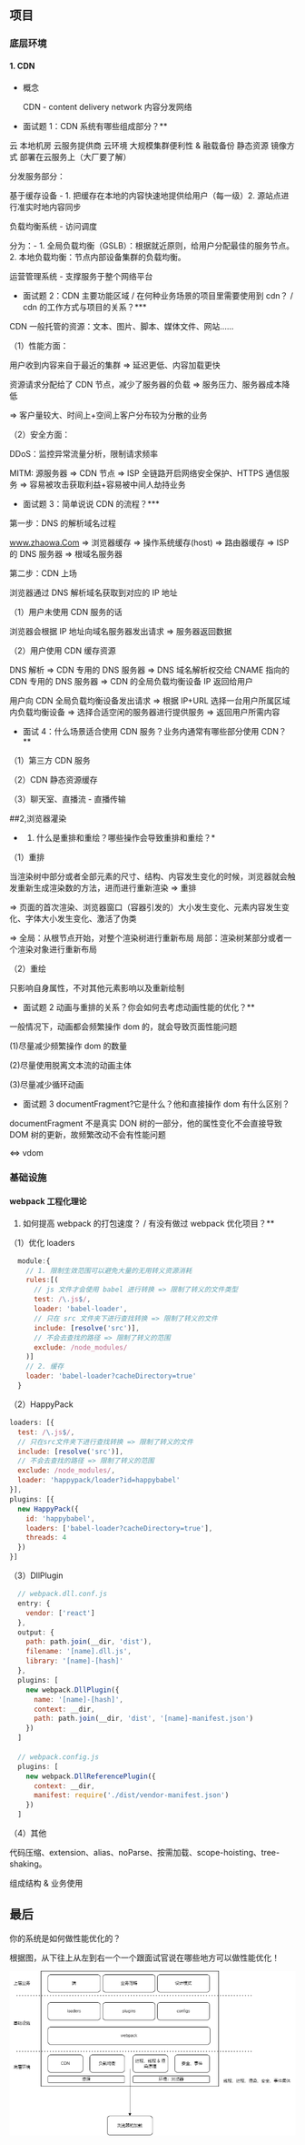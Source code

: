 ## 项目

### 底层环境

#### 1. CDN

- 概念

  CDN - content delivery network 内容分发网络

- 面试题 1：CDN 系统有哪些组成部分？\*\*

云 本地机房 云服务提供商 云环境 大规模集群便利性 & 融载备份 静态资源 镜像方式 部署在云服务上（大厂要了解）

分发服务部分：

基于缓存设备 - 1. 把缓存在本地的内容快速地提供给用户（每一级）2. 源站点进行准实时地内容同步

负载均衡系统 - 访问调度

分为：- 1. 全局负载均衡（GSLB）：根据就近原则，给用户分配最佳的服务节点。2. 本地负载均衡：节点内部设备集群的负载均衡。

运营管理系统 - 支撑服务于整个网络平台

- 面试题 2：CDN 主要功能区域 / 在何种业务场景的项目里需要使用到 cdn？ / cdn 的工作方式与项目的关系？\*\*\*

CDN 一般托管的资源：文本、图片、脚本、媒体文件、网站......

（1）性能方面：

用户收到内容来自于最近的集群 => 延迟更低、内容加载更快

资源请求分配给了 CDN 节点，减少了服务器的负载 => 服务压力、服务器成本降低

=> 客户量较大、时间上+空间上客户分布较为分散的业务

（2）安全方面：

DDoS：监控异常流量分析，限制请求频率

MITM: 源服务器 => CDN 节点 => ISP 全链路开启网络安全保护、HTTPS 通信服务
=> 容易被攻击获取利益+容易被中间人劫持业务

- 面试题 3：简单说说 CDN 的流程？\*\*\*

第一步：DNS 的解析域名过程

www.zhaowa.Com => 浏览器缓存 => 操作系统缓存(host) => 路由器缓存 => ISP 的 DNS 服务器 => 根域名服务器

第二步：CDN 上场

浏览器通过 DNS 解析域名获取到对应的 IP 地址

（1）用户未使用 CDN 服务的话

浏览器会根据 IP 地址向域名服务器发出请求 => 服务器返回数据

（2）用户使用 CDN 缓存资源

DNS 解析 => CDN 专用的 DNS 服务器 => DNS 域名解析权交给 CNAME 指向的 CDN 专用的 DNS 服务器 => CDN 的全局负载均衡设备 IP 返回给用户

用户向 CDN 全局负载均衡设备发出请求 => 根据 IP+URL 选择一台用户所属区域内负载均衡设备 => 选择合适空闲的服务器进行提供服务 => 返回用户所需内容

- 面试 4：什么场景适合使用 CDN 服务？业务内通常有哪些部分使用 CDN？ \*\*

（1）第三方 CDN 服务

（2）CDN 静态资源缓存

（3）聊天室、直播流 - 直播传输

##2,浏览器灌染

- 1. 什么是重排和重绘？哪些操作会导致重排和重绘？\*

（1）重排

当渲染树中部分或者全部元素的尺寸、结构、内容发生变化的时候，浏览器就会触发重新生成渲染数的方法，进而进行重新渲染 => 重排

=> 页面的首次渲染、浏览器窗口（容器引发的）大小发生变化、元素内容发生变化、字体大小发生变化、激活了伪类

=> 全局：从根节点开始，对整个渲染树进行重新布局 局部：渲染树某部分或者一个渲染对象进行重新布局

（2）重绘

只影响自身属性，不对其他元素影响以及重新绘制

- 面试题 2 动画与重排的关系？你会如何去考虑动画性能的优化？\*\*

一般情况下，动画都会频繁操作 dom 的，就会导致页面性能问题

(1)尽量减少频繁操作 dom 的数量

(2)尽量使用脱离文本流的动画主体

(3)尽量减少循环动画

- 面试题 3 documentFragment?它是什么？他和直接操作 dom 有什么区别？

documentFragment 不是真实 DON 树的一部分，他的属性变化不会直接导致 DOM 树的更新，故频繁改动不会有性能问题

<=> vdom

### 基础设施

#### webpack 工程化理论

1. 如何提高 webpack 的打包速度？ / 有没有做过 webpack 优化项目？\*\*

（1）优化 loaders

```js
  module:{
    // 1. 限制生效范围可以避免大量的无用转义资源消耗
    rules:[(
      // js 文件才会使用 babel 进行转换 => 限制了转义的文件类型
      test: /\.js$/,
      loader: 'babel-loader',
      // 只在 src 文件夹下进行查找转换 => 限制了转义的文件
      include: [resolve('src')],
      // 不会去查找的路径 => 限制了转义的范围
      exclude: /node_modules/
    )]
    // 2. 缓存
    loader: 'babel-loader?cacheDirectory=true'
  }
```

（2）HappyPack

```js
loaders: [{
  test: /\.js$/,
  // 只在src文件夹下进行查找转换 => 限制了转义的文件
  include: [resolve('src')],
  // 不会去查找的路径 => 限制了转义的范围
  exclude: /node_modules/,
  loader: 'happypack/loader?id=happybabel'
}],
plugins: [{
  new HappyPack({
    id: 'happybabel',
    loaders: ['babel-loader?cacheDirectory=true'],
    threads: 4
  })
}]
```

（3）DllPlugin

```js
  // webpack.dll.conf.js
  entry: {
    vendor: ['react']
  },
  output: {
    path: path.join(__dir, 'dist'),
    filename: '[name].dll.js',
    library: '[name]-[hash]'
  },
  plugins: [
    new webpack.DllPlugin({
      name: '[name]-[hash]',
      context: __dir,
      path: path.join(__dir, 'dist', '[name]-manifest.json')
    })
  ]

  // webpack.config.js
  plugins: [
    new webpack.DllReferencePlugin({
      context: __dir,
      manifest: require('./dist/vendor-manifest.json')
    })
  ]
```

（4）其他

代码压缩、extension、alias、noParse、按需加载、scope-hoisting、tree-shaking。

组成结构 & 业务使用

## 最后

你的系统是如何做性能优化的？

根据图，从下往上从左到右一个一个跟面试官说在哪些地方可以做性能优化！

<img src="./10.project-yunyin.png"/>
